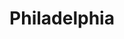 ---
layout: location

title: Philadelphia
latitude: 39.95233
longitude: -75.16379
address: Pennsylvania

info: 1,547,607

tags:
- Ben Franklin
- Eagles
- Liberty Bell

about: Philadelphia is the largest city in the Commonwealth of Pennsylvania, the second largest city on the East Coast of the United States, and the fifth-most-populous city in the United States. It is located in the Northeastern United States at the confluence of the Delaware and Schuylkill rivers, and it is the only consolidated city-county in Pennsylvania. As of the 2010 Census, the city had a population of 1,526,006, growing to 1,547,607 in 2012 by Census estimates. Philadelphia is the economic and cultural center of the Delaware Valley, home to over 6 million people and the country's sixth-largest metropolitan area. Within the Delaware Valley, the Philadelphia metropolitan division consists of five counties in Pennsylvania and has a population of 4,008,994. Popular nicknames for Philadelphia are Philly and The City of Brotherly Love, the latter of which comes from the literal meaning of the city's name in Greek.

---